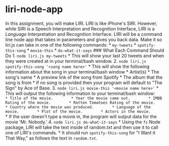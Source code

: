 # liri-node-app
In this assignment, you will make LIRI. LIRI is like iPhone's SIRI. However, while SIRI is a Speech Interpretation and Recognition Interface, LIRI is a _Language_ Interpretation and Recognition Interface. LIRI will be a command line node app that takes in parameters and gives you back data. Make it so liri.js can take in one of the following commands:      * `my-tweets`      * `spotify-this-song`      * `movie-this`      * `do-what-it-says`  ### What Each Command Should Do  1. `node liri.js my-tweets`     * This will show your last 20 tweets and when they were created at in your terminal/bash window.  2. `node liri.js spotify-this-song '<song name here>'`     * This will show the following information about the song in your terminal/bash window            * Artist(s)            * The song's name            * A preview link of the song from Spotify            * The album that the song is from     * If no song is provided then your program will default to "The Sign" by Ace of Base.   3. `node liri.js movie-this '<movie name here>'`     * This will output the following information to your terminal/bash window:       ```        * Title of the movie.        * Year the movie came out.        * IMDB Rating of the movie.        * Rotten Tomatoes Rating of the movie.        * Country where the movie was produced.        * Language of the movie.        * Plot of the movie.        * Actors in the movie.      ```     * If the user doesn't type a movie in, the program will output data for the movie 'Mr. Nobody.'  4. `node liri.js do-what-it-says`        * Using the `fs` Node package, LIRI will take the text inside of random.txt and then use it to call one of LIRI's commands.            * It should run `spotify-this-song` for "I Want it That Way," as follows the text in `random.txt`.
